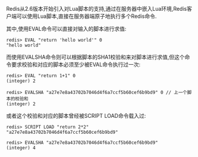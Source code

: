 Redis从2.6版本开始引入对Lua脚本的支持,通过在服务器中嵌入Lua环境,Redis客户端可以使用Lua脚本,直接在服务器端原子地执行多个Redis命令.

其中,使用EVAL命令可以直接对输入的脚本进行求值:
```
redis> EVAL "return 'hello world'" 0
"hello world"
```
而使用EVALSHA命令则可以根据脚本的SHA1校验和来对脚本进行求值,但这个命令要求校验和对应的脚本必须至少被EVAL命令执行过一次:
```
redis> EVAL "return 1+1" 0
(integer) 2

redis> EVALSHA "a27e7e8a43702b7046d4f6a7ccf5b60cef6b9bd9" 0 // 上一个脚本的校验和
(integer) 2
```
或者这个校验和对应的脚本曾经被SCRIPT LOAD命令载入过:
```
redis> SCRIPT LOAD "return 2*2"
"a27e7e8a43702b7046d4f6a7ccf5b60cef6b9bd9"

redis> EVALSHA "a27e7e8a43702b7046d4f6a7ccf5b60cef6b9bd9"
(integer) 4
```